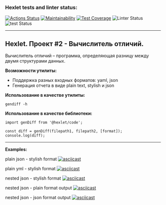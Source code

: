 ### Hexlet tests and linter status:
[![Actions Status](https://github.com/Ivankalachikov/frontend-project-lvl2/workflows/hexlet-check/badge.svg)](https://github.com/Ivankalachikov/frontend-project-lvl2/actions)
[![Maintainability](https://api.codeclimate.com/v1/badges/d921f7588f6d20544f12/maintainability)](https://codeclimate.com/github/Ivankalachikov/frontend-project-lvl2/maintainability)
[![Test Coverage](https://api.codeclimate.com/v1/badges/d921f7588f6d20544f12/test_coverage)](https://codeclimate.com/github/Ivankalachikov/frontend-project-lvl2/test_coverage)
![Linter Status](https://github.com/Ivankalachikov/frontend-project-lvl2/workflows/eslint/badge.svg)
![test Status](https://github.com/Ivankalachikov/frontend-project-lvl2/workflows/tests/badge.svg)

---

## Hexlet. Проект #2 - Вычислитель отличий.

Вычислитель отличий – программа, определяющая разницу между двумя структурами данных.

**Возможности утилиты:**

- Поддержка разных входных форматов: yaml, json
- Генерация отчета в виде plain text, stylish и json

**Использование в качестве утилиты:**

    gendiff -h

**Использование в качестве библиотеки:**

    import genDiff from '@hexlet/code';
        
    const diff = genDiff(filepath1, filepath2, [format]);
    console.log(diff);

---

**Examples:**

plain json - stylish format
[![asciicast](https://asciinema.org/a/9qI9czpNWsr0R0tUyurJ8Sfkj.svg)](https://asciinema.org/a/9qI9czpNWsr0R0tUyurJ8Sfkj)

plain yml - stylish format
[![asciicast](https://asciinema.org/a/iL76gkCTvXm2B2aG4UJbn2TEt.svg)](https://asciinema.org/a/iL76gkCTvXm2B2aG4UJbn2TEt)

nested json - stylish format
[![asciicast](https://asciinema.org/a/n6AJALbbrJtwweueW98OQnwIC.svg)](https://asciinema.org/a/n6AJALbbrJtwweueW98OQnwIC)

nested json - plain format output
[![asciicast](https://asciinema.org/a/YxAwIZdcAyjdiNeKvfw2uGSNY.svg)](https://asciinema.org/a/YxAwIZdcAyjdiNeKvfw2uGSNY)

nested json - json format output
[![asciicast](https://asciinema.org/a/xlAtHxuiWCRlxNXQFbi1QANkp.svg)](https://asciinema.org/a/xlAtHxuiWCRlxNXQFbi1QANkp)
